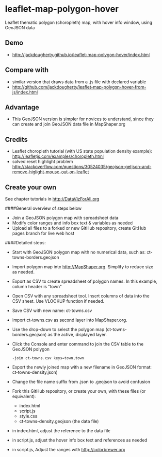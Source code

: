 # leaflet-map-polygon-hover
Leaflet thematic polygon (choropleth) map, with hover info window, using GeoJSON data

## Demo
- http://jackdougherty.github.io/leaflet-map-polygon-hover/index.html

## Compare with
- similar version that draws data from a .js file with declared variable
- http://github.com/jackdougherty/leaflet-map-polygon-hover-from-js/index.html

## Advantage
- This GeoJSON version is simpler for novices to understand, since they can create and join GeoJSON data file in MapShaper.org

## Credits
- Leaflet choropleth tutorial (with US state population density example): http://leafletjs.com/examples/choropleth.html
- solved reset highlight problem http://stackoverflow.com/questions/30524035/geojson-getjson-and-remove-higlight-mouse-out-on-leaflet

## Create your own

See chapter tutorials in http://DataVizForAll.org

####General overview of steps below
- Join a GeoJSON polygon map with spreadsheet data
- Modify color ranges and info box text & variables as needed
- Upload all files to a forked or new GitHub repository, create GitHub pages branch for live web host

####Detailed steps:
- Start with GeoJSON polygon map with no numerical data, such as: ct-towns-borders.geojson
- Import polygon map into http://MapShaper.org. Simplify to reduce size as needed.
- Export as CSV to create spreadsheet of polygon names. In this example, column header is "town"
- Open CSV with any spreadsheet tool. Insert columns of data into the CSV sheet. Use VLOOKUP function if needed.
- Save CSV with new name: ct-towns.csv
- Import ct-towns.csv as second layer into MapShaper.org.
- Use the drop-down to select the polygon map (ct-towns-borders.geojson) as the active, displayed layer.
- Click the Console and enter command to join the CSV table to the GeoJSON polygon
  ```
  -join ct-towns.csv keys=town,town
  ```
- Export the newly joined map with a new filename in GeoJSON format: ct-towns-density.json)
- Change the file name suffix from .json to .geojson to avoid confusion
- Fork this GitHub repository, or create your own, with these files (or equivalent):
  - index.html
  - script.js
  - style.css
  - ct-towns-density.geojson  (the data file)

- in index.html, adjust the reference to the data file
- in script.js, adjust the hover info box text and references as needed
- in script.js, Adjust the ranges with http://colorbrewer.org
